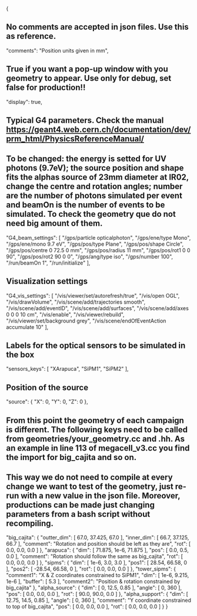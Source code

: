 {
  ## No comments are accepted in json files. Use this as reference.
  "comments": "Position units given in mm",

  ## True if you want a pop-up window with you geometry to appear. Use only for debug, set false for production!!
  "display": true,
  
  ## Typical G4 parameters. Check the manual https://geant4.web.cern.ch/documentation/dev/prm_html/PhysicsReferenceManual/
  ## To be changed: the energy is setted for UV photons (9.7eV); the source position and shape fits the alphas source of 23mm diameter at IR02, change the centre and rotation angles; number are the number of photons simulated per event and beamOn is the number of events to be simulated. To check the geometry que do not need big amount of them.
  "G4_beam_settings": [
    "/gps/particle opticalphoton",
    "/gps/ene/type Mono",
    "/gps/ene/mono 9.7 eV",
    "/gps/pos/type Plane",
    "/gps/pos/shape Circle",
    "/gps/pos/centre 0 72.5 0 mm",
    "/gps/pos/radius  11 mm",
    "/gps/pos/rot1 0 0 90",
    "/gps/pos/rot2 90 0 0",
    "/gps/ang/type iso",
    "/gps/number 100",
    "/run/beamOn 1",
    "/run/initialize"
  ],

  ## Visualization settings
  "G4_vis_settings": [
    "/vis/viewer/set/autorefresh/true",
    "/vis/open OGL",
    "/vis/drawVolume",
    "/vis/scene/add/trajectories smooth",
    "/vis/scene/add/eventID",
    "/vis/scene/add/surfaces",
    "/vis/scene/add/axes 0 0 0 10 cm",
    "/vis/enable",
    "/vis/viewer/rebuild",
    "/vis/viewer/set/background grey",
    "/vis/scene/endOfEventAction accumulate 10"
  ],

  ## Labels for the optical sensors to be simulated in the box
  "sensors_keys": [
    "XArapuca",
    "SiPM1",
    "SiPM2"
  ],
  ## Position of the source
  "source": {
    "X": 0,
    "Y": 0,
    "Z": 0
  },

  ## From this point the geometry of each campaign is different. The following keys need to be called from geometries/your_geometry.cc and .hh. As an example in line 113 of megacell_v3.cc you find the import for big_cajita and so on.
  ## This way we do not need to compile at every change we want to test of the geometry, just re-run with a new value in the json file. Moreover, productions can be made just changing parameters from a bash script without recompiling.
  "big_cajita": {
    "outter_dim": [
      67.0,
      37.425,
      67.0
    ],
    "inner_dim": [
      66.7,
      37.125,
      66.7
    ],
    "comment": "Rotation and position should be left as they are",
    "rot": [
      0.0,
      0.0,
      0.0
    ]
  },
  "arapuca": {
    "dim": [
      71.875,
      1e-6,
      71.875
    ],
    "pos": [
      0.0,
      0.5,
      0.0
    ],
    "comment": "Rotation should follow the same as big_cajita",
    "rot": [
      0.0,
      0.0,
      0.0
    ]
  },
  "sipms": {
    "dim": [
      1e-6,
      3.0,
      3.0
    ],
    "pos1": [
      28.54,
      66.58,
      0
    ],
    "pos2": [
      -28.54,
      66.58,
      0
    ],
    "rot": [
      0.0,
      0.0,
      0.0
    ]
  },
  "tower_sipms": {
    "comment1": "X & Z coordinates constrained to SiPM1",
    "dim": [
      1e-6,
      9.215,
      1e-6
    ],
    "buffer": [
      5.3
    ],
    "comment2": "Position & rotation constrained by big_cajita"
  },
  "alpha_source": {
    "dim": [
      0,
      12.5,
      0.85
    ],
    "angle": [
      0,
      360
    ],
    "pos": [
      0.0,
      0.0,
      0.0
    ],
    "rot": [
      90.0,
      90.0,
      0.0
    ]
  },
  "alpha_support": {
    "dim": [
      12.75,
      14.5,
      0.85
    ],
    "angle": [
      0,
      360
    ],
    "comment": "Y coordinate constrained to top of big_cajita",
    "pos": [
      0.0,
      0.0,
      0.0
    ],
    "rot": [
      0.0,
      0.0,
      0.0
    ]
  }
}